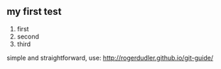 ## my first test
1. first
1. second
1. third


simple and straightforward, use: http://rogerdudler.github.io/git-guide/
